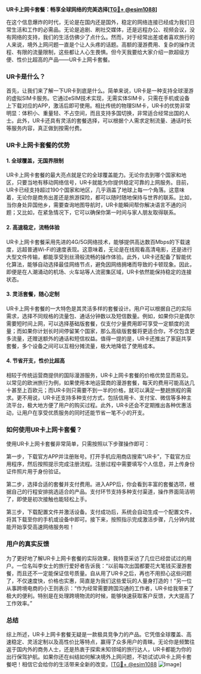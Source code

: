 **UR卡上网卡套餐：畅享全球网络的完美选择[[TG💪+ @esim1088](https://t.me/s/esim1088)]**

在这个信息爆炸的时代，无论是在国内还是国外，稳定的网络连接已经成为我们日常生活和工作的必需品。无论是追剧、刷社交媒体，还是远程办公、视频会议，没有网络的支持，我们的生活仿佛少了点什么。然而，对于经常出差或者喜欢旅行的人来说，境外上网问题一直是个让人头疼的话题。高额的漫游费用、复杂的操作流程、有限的流量限制，这些都让人心生畏惧。但今天我要给大家介绍一款超级方便、性价比超高的产品——UR卡上网卡套餐。

### UR卡是什么？

首先，让我们来了解一下UR卡到底是什么。简单来说，UR卡是一种支持全球漫游的虚拟SIM卡服务。它通过eSIM技术实现，无需实体SIM卡，只需在手机或设备上下载对应的APP，激活后即可使用。相比传统的物理SIM卡，UR卡的优势非常明显：体积小、重量轻、不占空间，而且支持多国切换，非常适合经常出国的人士。此外，UR卡还具有灵活的套餐选择，可以根据个人需求定制流量、通话时长等服务内容，真正做到按需付费。

### UR卡上网卡套餐的优势

#### 1. 全球覆盖，无国界限制

UR卡上网卡套餐的最大亮点就是它的全球覆盖能力。无论你去到哪个国家和地区，只要当地有移动网络信号，UR卡就能为你提供稳定可靠的上网服务。目前，UR卡已经支持超过190个国家和地区，几乎涵盖了地球上每一个角落。这意味着，无论你是商务出差还是旅游探险，都可以随时随地保持与世界的联系。比如，当你身处异国他乡，需要查询地图导航时，UR卡能瞬间帮你解决语言不通的问题；又比如，在紧急情况下，它可以确保你第一时间与家人朋友取得联系。

#### 2. 高速稳定，流畅体验

UR卡上网卡套餐采用先进的4G/5G网络技术，能够提供高达数百Mbps的下载速度，远超普通Wi-Fi的速度表现。这意味着，无论是在线观看高清电影，还是进行大型文件传输，都能享受到丝滑般流畅的操作体验。此外，UR卡还配备了智能优化算法，能够自动选择最佳网络节点，避免因网络拥堵而导致的卡顿现象。因此，即便是在人潮涌动的机场、火车站等人流密集区域，UR卡依然能保持稳定的连接状态。

#### 3. 灵活套餐，随心定制

UR卡上网卡套餐的一大特色是其灵活多样的套餐设计。用户可以根据自己的实际需求，选择不同规格的流量包、通话分钟数以及短信数量。例如，如果你只是偶尔需要短时间上网，可以选择基础版套餐，仅支付少量费用即可享受一定额度的流量；而如果你计划长时间停留某个国家，那么高级版套餐将更适合你，不仅包含更多流量，还赠送额外的通话和短信权益。值得一提的是，UR卡还推出了家庭共享套餐，多个设备之间可以互相分摊流量，极大地降低了使用成本。

#### 4. 节省开支，性价比超高

相较于传统运营商提供的国际漫游服务，UR卡上网卡套餐的价格优势显而易见。以常见的欧洲旅行为例，如果使用本地运营商的漫游套餐，每天的费用可能高达几十甚至上百欧元；而UR卡则只需要不到一半的价格，就可以满足一整趟旅程的需求。更不用说，UR卡还支持多种支付方式，包括信用卡、支付宝、微信等多种主流平台，极大地方便了用户的购买过程。此外，UR卡还会不定期推出各种优惠活动，让用户在享受优质服务的同时还能节省一笔不小的开支。

### 如何使用UR卡上网卡套餐？

使用UR卡上网卡套餐非常简单，只需按照以下步骤操作即可：

第一步，下载官方APP并注册账号。打开手机应用商店搜索“UR卡”，下载官方应用程序，然后按照提示完成注册流程。注册过程中需要填写个人信息，并上传身份证件照片用于身份验证。

第二步，选择合适的套餐并支付费用。进入APP后，你会看到丰富的套餐选项，根据自己的行程安排挑选适合的产品。支付环节支持多种支付渠道，操作界面简洁明了，即使是初次接触也能轻松上手。

第三步，下载配置文件并激活设备。支付成功后，系统会自动生成一个配置文件，将其下载至你的手机或设备中即可。接下来，按照指示完成激活步骤，几分钟内就能开始享受高速网络服务啦！

### 用户的真实反馈

为了更好地了解UR卡上网卡套餐的实际效果，我特意采访了几位已经尝试过的用户。一位名叫李女士的旅行爱好者告诉我：“以前每次出国都要花大笔钱买漫游套餐，而且还不一定能保证信号质量。自从用了UR卡之后，再也不用担心这些问题了，不仅速度快，价格也实惠，简直是为我们这些爱玩的人量身打造的！”另一位从事跨境电商的小王则表示：“作为经常需要跨国沟通的工作者，UR卡给我带来了极大的便利。特别是在处理跨境物流的时候，能够快速获取客户反馈，大大提高了工作效率。”

### 总结

综上所述，UR卡上网卡套餐无疑是一款极具竞争力的产品。它凭借全球覆盖、高速稳定、灵活定制以及高性价比等特点，赢得了众多用户的青睐。无论你是频繁往返于国内外的商务人士，还是热衷于探索未知领域的旅行达人，UR卡都能为你的出行保驾护航。如果你还在纠结如何解决境外上网问题，不妨试试UR卡上网卡套餐吧！相信它会给你的生活带来全新的改变。[[TG💪+ @esim1088](https://t.me/s/esim1088) ![Image](https://i.postimg.cc/4NQfJmqS/Snipaste-2025-05-13-00-14-12.png)]